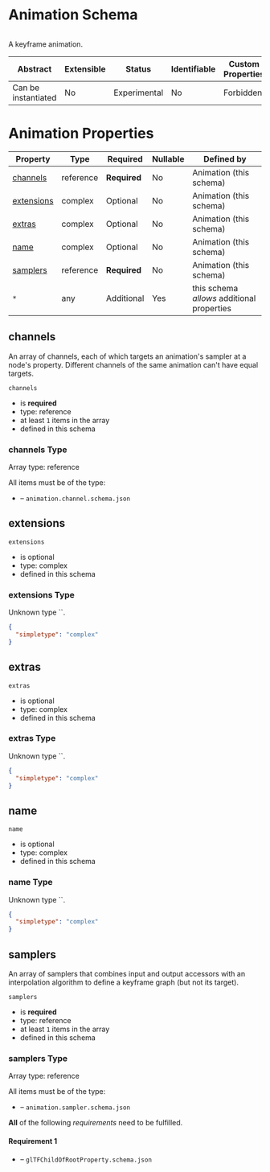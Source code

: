 
# Animation Schema

```
```

A keyframe animation.

| Abstract | Extensible | Status | Identifiable | Custom Properties | Additional Properties | Defined In |
|----------|------------|--------|--------------|-------------------|-----------------------|------------|
| Can be instantiated | No | Experimental | No | Forbidden | Permitted | [animation.schema.json](animation.schema.json) |

# Animation Properties

| Property | Type | Required | Nullable | Defined by |
|----------|------|----------|----------|------------|
| [channels](#channels) | reference | **Required**  | No | Animation (this schema) |
| [extensions](#extensions) | complex | Optional  | No | Animation (this schema) |
| [extras](#extras) | complex | Optional  | No | Animation (this schema) |
| [name](#name) | complex | Optional  | No | Animation (this schema) |
| [samplers](#samplers) | reference | **Required**  | No | Animation (this schema) |
| `*` | any | Additional | Yes | this schema *allows* additional properties |

## channels

An array of channels, each of which targets an animation's sampler at a node's property. Different channels of the same animation can't have equal targets.

`channels`

* is **required**
* type: reference
* at least `1` items in the array
* defined in this schema

### channels Type


Array type: reference

All items must be of the type:
* []() – `animation.channel.schema.json`








## extensions


`extensions`

* is optional
* type: complex
* defined in this schema

### extensions Type

Unknown type ``.

```json
{
  "simpletype": "complex"
}
```





## extras


`extras`

* is optional
* type: complex
* defined in this schema

### extras Type

Unknown type ``.

```json
{
  "simpletype": "complex"
}
```





## name


`name`

* is optional
* type: complex
* defined in this schema

### name Type

Unknown type ``.

```json
{
  "simpletype": "complex"
}
```





## samplers

An array of samplers that combines input and output accessors with an interpolation algorithm to define a keyframe graph (but not its target).

`samplers`

* is **required**
* type: reference
* at least `1` items in the array
* defined in this schema

### samplers Type


Array type: reference

All items must be of the type:
* []() – `animation.sampler.schema.json`









**All** of the following *requirements* need to be fulfilled.


#### Requirement 1


* []() – `glTFChildOfRootProperty.schema.json`

